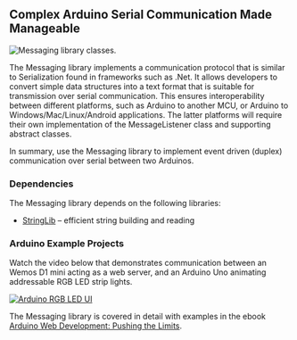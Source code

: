 ## Complex Arduino Serial Communication Made Manageable

![Messaging library classes.](https://www.cohesivecomputing.co.uk/cms/wp-content/uploads/2023/11/distributed-arduino-application.png "Distributed Arduino applications using the Messaging library.")

The Messaging library implements a communication protocol that is similar to Serialization found in frameworks such as .Net. It allows developers to convert simple data structures into a text format that is suitable for transmission over serial communication. This ensures interoperability between different platforms, such as Arduino to another MCU, or Arduino to Windows/Mac/Linux/Android applications. The latter platforms will require their own implementation of the MessageListener class and supporting abstract classes.

In summary, use the Messaging library to implement event driven (duplex) communication over serial between two Arduinos.

### Dependencies

The Messaging library depends on the following libraries:

- [StringLib](https://github.com/kashif-baig/StringLib) – efficient string building and reading

### Arduino Example Projects

Watch the video below that demonstrates communication between an Wemos D1 mini acting as a web server, and an Arduino Uno animating addressable RGB LED strip lights.

[![Arduino RGB LED UI](https://img.youtube.com/vi/1efcNaSA5K4/0.jpg)](https://www.youtube.com/watch?v=1efcNaSA5K4)

The Messaging library is covered in detail with examples in the ebook [Arduino Web Development: Pushing the Limits](https://www.cohesivecomputing.co.uk/arduino-web-development-pushing-the-limits/).
